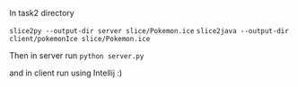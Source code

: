In task2 directory

```slice2py --output-dir server slice/Pokemon.ice```
```slice2java --output-dir client/pokemonIce slice/Pokemon.ice```

Then in server run
```python server.py```

and in client run using Intellij :)